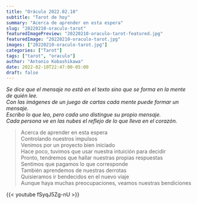 ```yaml
---
title: "Oráculo 2022.02.10"
subtitle: "Tarot de hoy"
summary: "Acerca de aprender en esta espera"
slug: "20220210-oraculo-tarot"
featuredImagePreview: "20220210-oraculo-tarot-featured.jpg"
featuredImage: "20220210-oraculo-tarot.jpg"
images: ["20220210-oraculo-tarot.jpg"]
categories: ["Tarot"]
tags: ["tarot", "oraculo"]
author: "Antonio Kobashikawa"
date: 2022-02-10T22:47:00-05:00
draft: false
---
```


_Se dice que el mensaje no está en el texto sino que se forma en la mente de quién lee.\
Con las imágenes de un juego de cartas cada mente puede formar un mensaje.\
Escribo lo que leo, pero cada uno distingue su propio mensaje.\
Cada persona ve en las nubes el reflejo de lo que lleva en el corazón._


> Acerca de aprender en esta espera \
Controlando nuestros impulsos \
Venimos por un proyecto bien iniciado \
Hace poco, tuvimos que usar nuestra intuición para decidir \
Pronto, tendremos que hallar nuestras propias respuestas \
Sentimos que pagamos lo que corresponde \
También aprendemos de nuestras derrotas \
Quisieramos ir bendecidos en el nuevo viaje \
Aunque haya muchas preocupaciones, veamos nuestras bendiciones

{{< youtube fSyqJ5Zg-nU >}}